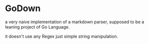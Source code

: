 # GoDown

a very naive implementation of a markdown parser, supposed to be a leaning project of Go Language.

it doesn't use any Regex just simple string manipulation.